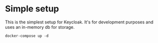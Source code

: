 # Simple setup

This is the simplest setup for Keycloak. It's for development purposes and uses an in-memory db for storage.

```
docker-compose up -d
```